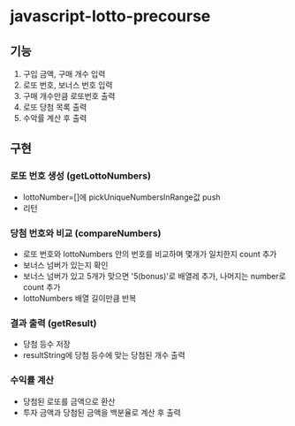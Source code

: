 # javascript-lotto-precourse

## 기능

1. 구입 금액, 구매 개수 입력
2. 로또 번호, 보너스 번호 입력
3. 구매 개수만큼 로또번호 출력
4. 로또 당첨 목록 출력
5. 수악률 계산 후 출력

## 구현

### 로또 번호 생성 (getLottoNumbers)

- lottoNumber=[]에 pickUniqueNumbersInRange값 push
- 리턴

### 당첨 번호와 비교 (compareNumbers)

- 로또 번호와 lottoNumbers 안의 번호를 비교하며 몇개가 일치한지 count 추가
- 보너스 넘버가 있는지 확인
- 보너스 넘버가 있고 5개가 맞으면 '5(bonus)'로 배열레 추가, 나머지는 number로 count 추가
- lottoNumbers 배열 길이만큼 반복

### 결과 출력 (getResult)

- 당첨 등수 저장
- resultString에 당첨 등수에 맞는 당첨된 개수 출력

### 수익률 계산

- 당첨된 로또를 금액으로 환산
- 투자 금액과 당첨된 금액을 백분율로 계산 후 출력

